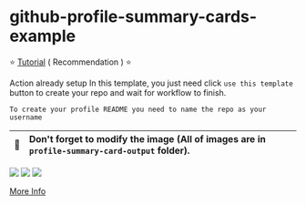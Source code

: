 # github-profile-summary-cards-example

:star: [Tutorial](https://github.com/vn7n24fzkq/github-profile-summary-cards/wiki/Toturial) ( Recommendation ) :star:

Action already setup In this template, you just need click `use this template` button to create your repo and wait for workflow to finish.

```To create your profile README you need to name the repo as your username```

| :bell: | Don't forget to modify the image (All of images are in `profile-summary-card-output` folder). |
| :-------: | :-------------------------------------------------------------------------------------------------------- |

[![](https://github.com/bau03/bau03/blob/master/profile-summary-card-output/nord_bright/0-profile-details.svg)](https://github.com/bau03)
[![](https://github.com/bau03/bau03/blob/master/profile-summary-card-output/nord_bright/1-repos-per-language.svg)](https://github.com/bau03)
[![](https://github.com/bau03/bau03/blob/master/profile-summary-card-output/nord_bright/3-stats.svg)](https://github.com/bau03) 

[More Info](https://github.com/bau03)
